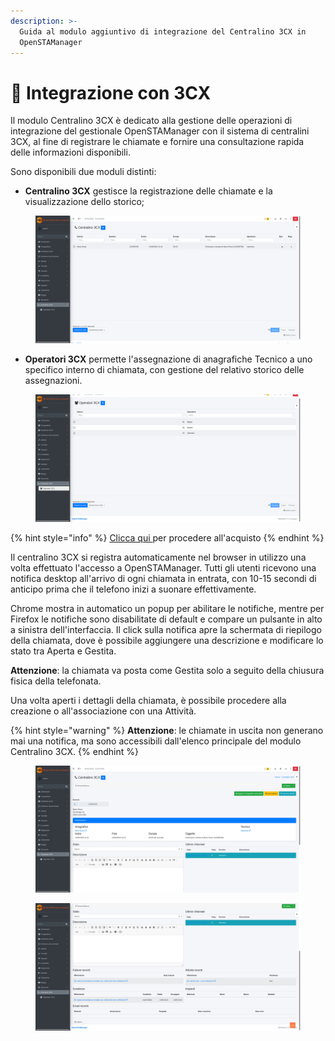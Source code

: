 ```yaml
---
description: >-
  Guida al modulo aggiuntivo di integrazione del Centralino 3CX in
  OpenSTAManager
---
```


# 📗 Integrazione con 3CX

Il modulo Centralino 3CX è dedicato alla gestione delle operazioni di integrazione del gestionale OpenSTAManager con il sistema di centralini 3CX, al fine di registrare le chiamate e fornire una consultazione rapida delle informazioni disponibili.

Sono disponibili due moduli distinti:

* **Centralino 3CX** gestisce la registrazione delle chiamate e la visualizzazione dello storico;

<figure><img src="../.gitbook/assets/immagine (1076).png" alt=""><figcaption></figcaption></figure>

* **Operatori 3CX** permette l'assegnazione di anagrafiche Tecnico a uno specifico interno di chiamata, con gestione del relativo storico delle assegnazioni.

<figure><img src="../.gitbook/assets/immagine (1075).png" alt=""><figcaption></figcaption></figure>

{% hint style="info" %}
[Clicca qui ](https://shop.openstamanager.com/prodotto/3cx/)per procedere all'acquisto
{% endhint %}

Il centralino 3CX si registra automaticamente nel browser in utilizzo una volta effettuato l'accesso a OpenSTAManager. Tutti gli utenti ricevono una notifica desktop all'arrivo di ogni chiamata in entrata, con 10-15 secondi di anticipo prima che il telefono inizi a suonare effettivamente.

Chrome mostra in automatico un popup per abilitare le notifiche, mentre per Firefox le notifiche sono disabilitate di default e compare un pulsante in alto a sinistra dell'interfaccia. Il click sulla notifica apre la schermata di riepilogo della chiamata, dove è possibile aggiungere una descrizione e modificare lo stato tra Aperta e Gestita.

**Attenzione**: la chiamata va posta come Gestita solo a seguito della chiusura fisica della telefonata.

Una volta aperti i dettagli della chiamata, è possibile procedere alla creazione o all'associazione con una Attività.

{% hint style="warning" %}
**Attenzione**: le chiamate in uscita non generano mai una notifica, ma sono accessibili dall'elenco principale del modulo Centralino 3CX.
{% endhint %}

<figure><img src="../.gitbook/assets/immagine (1077).png" alt=""><figcaption></figcaption></figure>

<figure><img src="../.gitbook/assets/immagine (1078).png" alt=""><figcaption></figcaption></figure>
